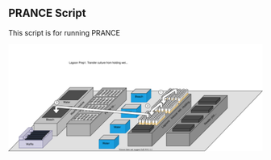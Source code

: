 ## PRANCE Script

This script is for running PRANCE

![alt_text](https://github.com/Golaszewski/PRANCE/blob/main/Extras/lagoon_prep.svg)
